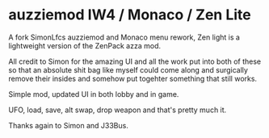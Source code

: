 auzziemod IW4 / Monaco / Zen Lite
==========

A fork SimonLfcs auzziemod and Monaco menu rework, Zen light is a lightweight version of the ZenPack azza mod.

All credit to Simon for the amazing UI and all the work put into both of these so that an absolute shit bag like
myself could come along and surgically remove their insides and somehow put togehter something that still works.

Simple mod, updated UI in both lobby and in game.

UFO, load, save, alt swap, drop weapon and that's pretty much it.

Thanks again to Simon and J33Bus.
